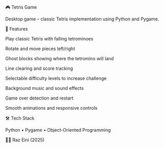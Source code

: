🎮 Tetris Game

Desktop game – classic Tetris implementation using Python and Pygame.

🚀 Features

Play classic Tetris with falling tetrominoes

Rotate and move pieces left/right

Ghost blocks showing where the tetromino will land

Line clearing and score tracking

Selectable difficulty levels to increase challenge

Background music and sound effects

Game over detection and restart

Smooth animations and responsive controls

🛠️ Tech Stack

Python • Pygame • Object-Oriented Programming

👨‍💻 Raz Eini (2025)
